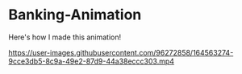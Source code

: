 # Banking-Animation

Here's how I made this animation!



https://user-images.githubusercontent.com/96272858/164563274-9cce3db5-8c9a-49e2-87d9-44a38eccc303.mp4

